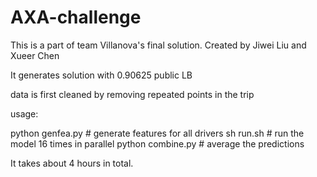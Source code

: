 # AXA-challenge
This is a part of team Villanova's final solution.
Created by Jiwei Liu and Xueer Chen

It generates solution with 0.90625 public LB

data is first cleaned by removing repeated points in the trip

usage:

python genfea.py    # generate features for all drivers
sh run.sh                 # run the model 16 times in parallel 
python combine.py # average the predictions

It takes about 4 hours in total.
